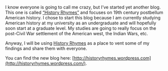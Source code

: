 I know everyone is going to call me crazy, but I’ve started yet another blog. This one is called [“History Rhymes”](http://historyrhymes.wordpress.com/) and focuses on 19th century postbellum American history. I chose to start this blog because I am currently studying American history at my university as an undergraduate and will hopefully soon start at a graduate level. My studies are going to really focus on the post-Civil War settlement of the American west, the Indian Wars, etc.

Anyway, I will be using [History Rhymes](http://historyrhymes.wordpress.com/) as a place to vent some of my findings and share them with everyone.

You can find the new blog here: [http://historyrhymes.wordpress.com](http://historyrhymes.wordpress.com/).